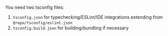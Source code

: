 You need two tsconfig files:

1. `tsconfig.json` for typechecking/ESLint/IDE integrations extending from
   `@repo/tsconfig/eslint.json`
2. `tsconfig.build.json` for building/bundling if necessary
